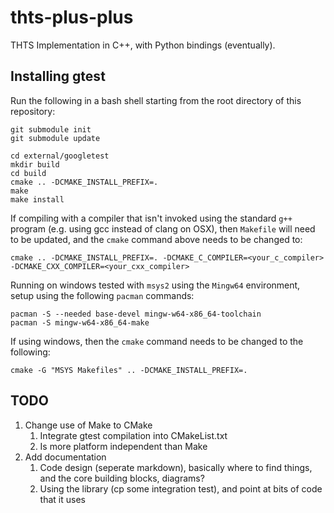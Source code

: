 # thts-plus-plus
THTS Implementation in C++, with Python bindings (eventually).





## Installing gtest
Run the following in a bash shell starting from the root directory of this repository:
```
git submodule init
git submodule update

cd external/googletest
mkdir build
cd build
cmake .. -DCMAKE_INSTALL_PREFIX=.
make
make install
```

If compiling with a compiler that isn't invoked using the standard `g++` program (e.g. using gcc instead of clang on OSX), then `Makefile` will need to be updated, and the `cmake` command above needs to be changed to: 
```
cmake .. -DCMAKE_INSTALL_PREFIX=. -DCMAKE_C_COMPILER=<your_c_compiler> -DCMAKE_CXX_COMPILER=<your_cxx_compiler>
```

Running on windows tested with `msys2` using the `Mingw64` environment, setup using the following `pacman` commands:
```
pacman -S --needed base-devel mingw-w64-x86_64-toolchain
pacman -S mingw-w64-x86_64-make
```

If using windows, then the `cmake` command needs to be changed to the following:
```
cmake -G "MSYS Makefiles" .. -DCMAKE_INSTALL_PREFIX=.
```




## TODO
1. Change use of Make to CMake
    1. Integrate gtest compilation into CMakeList.txt 
    2. Is more platform independent than Make
2. Add documentation
    1. Code design (seperate markdown), basically where to find things, and the core building blocks, diagrams?
    2. Using the library (cp some integration test), and point at bits of code that it uses
